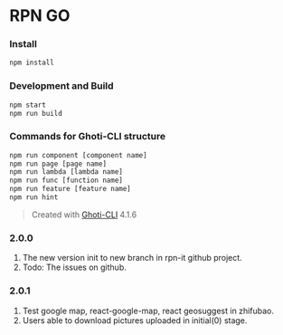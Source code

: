 # RPN GO



### Install

```bash
npm install
```

### Development and Build

```bash
npm start
npm run build
```

### Commands for Ghoti-CLI structure

```bash
npm run component [component name]
npm run page [page name]
npm run lambda [lambda name]
npm run func [function name]
npm run feature [feature name]
npm run hint
```

> Created with [Ghoti-CLI](https://github.com/WMXPY/Ghoti-CLI/) 4.1.6


### 2.0.0
1. The new version init to new branch in rpn-it github project.
2. Todo: The issues on github.

### 2.0.1
1. Test google map, react-google-map, react geosuggest in zhifubao.
2. Users able to download pictures uploaded in initial(0) stage.
